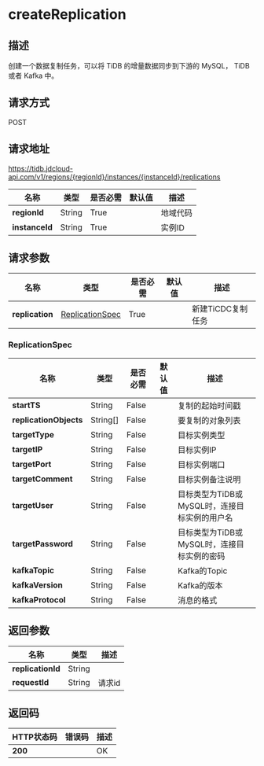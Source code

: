 # createReplication


## 描述
创建一个数据复制任务，可以将 TiDB 的增量数据同步到下游的 MySQL， TiDB 或者 Kafka 中。

## 请求方式
POST

## 请求地址
https://tidb.jdcloud-api.com/v1/regions/{regionId}/instances/{instanceId}/replications

|名称|类型|是否必需|默认值|描述|
|---|---|---|---|---|
|**regionId**|String|True| |地域代码|
|**instanceId**|String|True| |实例ID|

## 请求参数
|名称|类型|是否必需|默认值|描述|
|---|---|---|---|---|
|**replication**|[ReplicationSpec](createreplication#replicationspec)|True| |新建TiCDC复制任务|

### <div id="replicationspec">ReplicationSpec</div>
|名称|类型|是否必需|默认值|描述|
|---|---|---|---|---|
|**startTS**|String|False| |复制的起始时间戳|
|**replicationObjects**|String[]|False| |要复制的对象列表|
|**targetType**|String|False| |目标实例类型|
|**targetIP**|String|False| |目标实例IP|
|**targetPort**|String|False| |目标实例端口|
|**targetComment**|String|False| |目标实例备注说明|
|**targetUser**|String|False| |目标类型为TiDB或MySQL时，连接目标实例的用户名|
|**targetPassword**|String|False| |目标类型为TiDB或MySQL时，连接目标实例的密码|
|**kafkaTopic**|String|False| |Kafka的Topic|
|**kafkaVersion**|String|False| |Kafka的版本|
|**kafkaProtocol**|String|False| |消息的格式|

## 返回参数
|名称|类型|描述|
|---|---|---|
|**replicationId**|String| |
|**requestId**|String|请求id|


## 返回码
|HTTP状态码|错误码|描述|
|---|---|---|
|**200**||OK|

